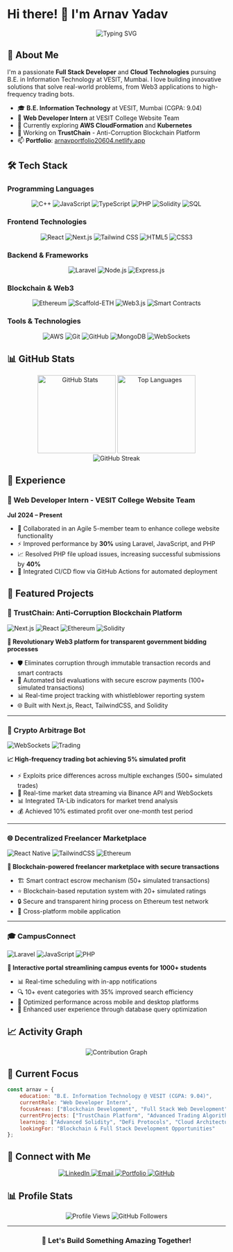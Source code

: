 # Hi there! 👋 I'm Arnav Yadav

<div align="center">
  <img src="https://readme-typing-svg.demolab.com?font=Fira+Code&size=30&duration=3000&pause=1000&color=36BCF7&center=true&vCenter=true&width=700&lines=Full+Stack+Web+Developer;Cloud+Technologies+Enthusiast;B.E.+Information+Technology;Problem+Solver;Always+Learning!" alt="Typing SVG" />
</div>

## 🚀 About Me

I'm a passionate **Full Stack Developer** and **Cloud Technologies** pursuing B.E. in Information Technology at VESIT, Mumbai. I love building innovative solutions that solve real-world problems, from Web3 applications to high-frequency trading bots.

- 🎓 **B.E. Information Technology** at VESIT, Mumbai (CGPA: 9.04)
- 💼 **Web Developer Intern** at VESIT College Website Team
- 🌱 Currently exploring **AWS CloudFormation** and **Kubernetes**
- 🔭 Working on **TrustChain** - Anti-Corruption Blockchain Platform
- 📫 **Portfolio**: [arnavportfolio20604.netlify.app](https://arnavportfolio20604.netlify.app/)
  

## 🛠️ Tech Stack

### Programming Languages
<div align="center">
  <img src="https://img.shields.io/badge/C++-00599C?style=for-the-badge&logo=c%2B%2B&logoColor=white" alt="C++" />
  <img src="https://img.shields.io/badge/JavaScript-F7DF1E?style=for-the-badge&logo=javascript&logoColor=black" alt="JavaScript" />
  <img src="https://img.shields.io/badge/TypeScript-007ACC?style=for-the-badge&logo=typescript&logoColor=white" alt="TypeScript" />

  <img src="https://img.shields.io/badge/PHP-777BB4?style=for-the-badge&logo=php&logoColor=white" alt="PHP" />
  <img src="https://img.shields.io/badge/Solidity-363636?style=for-the-badge&logo=solidity&logoColor=white" alt="Solidity" />
  <img src="https://img.shields.io/badge/SQL-4479A1?style=for-the-badge&logo=postgresql&logoColor=white" alt="SQL" />
</div>

### Frontend Technologies
<div align="center">
  <img src="https://img.shields.io/badge/React-20232A?style=for-the-badge&logo=react&logoColor=61DAFB" alt="React" />
  <img src="https://img.shields.io/badge/Next.js-000000?style=for-the-badge&logo=nextdotjs&logoColor=white" alt="Next.js" />
  <img src="https://img.shields.io/badge/Tailwind_CSS-38B2AC?style=for-the-badge&logo=tailwind-css&logoColor=white" alt="Tailwind CSS" />
  <img src="https://img.shields.io/badge/HTML5-E34F26?style=for-the-badge&logo=html5&logoColor=white" alt="HTML5" />
  <img src="https://img.shields.io/badge/CSS3-1572B6?style=for-the-badge&logo=css3&logoColor=white" alt="CSS3" />
</div>

### Backend & Frameworks
<div align="center">
  <img src="https://img.shields.io/badge/Laravel-FF2D20?style=for-the-badge&logo=laravel&logoColor=white" alt="Laravel" />
  <img src="https://img.shields.io/badge/Node.js-43853D?style=for-the-badge&logo=node.js&logoColor=white" alt="Node.js" />
  <img src="https://img.shields.io/badge/Express.js-404D59?style=for-the-badge&logo=express&logoColor=white" alt="Express.js" />
</div>

### Blockchain & Web3
<div align="center">
  <img src="https://img.shields.io/badge/Ethereum-3C3C3D?style=for-the-badge&logo=ethereum&logoColor=white" alt="Ethereum" />
  <img src="https://img.shields.io/badge/Scaffold_ETH-FF6B6B?style=for-the-badge&logo=ethereum&logoColor=white" alt="Scaffold-ETH" />
  <img src="https://img.shields.io/badge/Web3.js-F16822?style=for-the-badge&logo=web3.js&logoColor=white" alt="Web3.js" />
  <img src="https://img.shields.io/badge/Smart_Contracts-363636?style=for-the-badge&logo=ethereum&logoColor=white" alt="Smart Contracts" />
</div>

### Tools & Technologies
<div align="center">
  <img src="https://img.shields.io/badge/AWS-232F3E?style=for-the-badge&logo=amazon-aws&logoColor=white" alt="AWS" />

  <img src="https://img.shields.io/badge/Git-F05032?style=for-the-badge&logo=git&logoColor=white" alt="Git" />
  <img src="https://img.shields.io/badge/GitHub-100000?style=for-the-badge&logo=github&logoColor=white" alt="GitHub" />
  <img src="https://img.shields.io/badge/MongoDB-4EA94B?style=for-the-badge&logo=mongodb&logoColor=white" alt="MongoDB" />
  <img src="https://img.shields.io/badge/WebSockets-010101?style=for-the-badge&logo=socket.io&logoColor=white" alt="WebSockets" />
</div>

## 📊 GitHub Stats

<div align="center">
  <img height="180em" src="https://github-readme-stats.vercel.app/api?username=xyzarnav&show_icons=true&theme=tokyonight&include_all_commits=true&count_private=true" alt="GitHub Stats" />
  <img height="180em" src="https://github-readme-stats.vercel.app/api/top-langs/?username=xyzarnav&layout=compact&theme=tokyonight" alt="Top Languages" />
</div>

<div align="center">
  <img src="https://github-readme-streak-stats.herokuapp.com/?user=xyzarnav&theme=tokyonight" alt="GitHub Streak" />
</div>

## 💼 Experience

### 🏢 Web Developer Intern - VESIT College Website Team
**Jul 2024 – Present**
- 🚀 Collaborated in an Agile 5-member team to enhance college website functionality
- ⚡ Improved performance by **30%** using Laravel, JavaScript, and PHP
- 📈 Resolved PHP file upload issues, increasing successful submissions by **40%**
- 🔄 Integrated CI/CD flow via GitHub Actions for automated deployment

## 🌟 Featured Projects

### 🔗 TrustChain: Anti-Corruption Blockchain Platform
![Next.js](https://img.shields.io/badge/Next.js-000000?style=flat-square&logo=nextdotjs&logoColor=white)
![React](https://img.shields.io/badge/React-20232A?style=flat-square&logo=react&logoColor=61DAFB)
![Ethereum](https://img.shields.io/badge/Ethereum-3C3C3D?style=flat-square&logo=ethereum&logoColor=white)
![Solidity](https://img.shields.io/badge/Solidity-363636?style=flat-square&logo=solidity&logoColor=white)

**🎯 Revolutionary Web3 platform for transparent government bidding processes**

- 🛡️ Eliminates corruption through immutable transaction records and smart contracts
- 🔄 Automated bid evaluations with secure escrow payments (100+ simulated transactions)
- 📊 Real-time project tracking with whistleblower reporting system
- 🌐 Built with Next.js, React, TailwindCSS, and Solidity

---

### 🤖 Crypto Arbitrage Bot

![WebSockets](https://img.shields.io/badge/WebSockets-010101?style=flat-square&logo=socket.io&logoColor=white)
![Trading](https://img.shields.io/badge/Trading-FF6B6B?style=flat-square&logo=bitcoin&logoColor=white)

**📈 High-frequency trading bot achieving 5% simulated profit**

- ⚡ Exploits price differences across multiple exchanges (500+ simulated trades)
- 🔄 Real-time market data streaming via Binance API and WebSockets
- 📊 Integrated TA-Lib indicators for market trend analysis
- 💰 Achieved 10% estimated profit over one-month test period

---

### 🌐 Decentralized Freelancer Marketplace
![React Native](https://img.shields.io/badge/React_Native-20232A?style=flat-square&logo=react&logoColor=61DAFB)
![TailwindCSS](https://img.shields.io/badge/Tailwind_CSS-38B2AC?style=flat-square&logo=tailwind-css&logoColor=white)
![Ethereum](https://img.shields.io/badge/Ethereum-3C3C3D?style=flat-square&logo=ethereum&logoColor=white)

**🔐 Blockchain-powered freelancer marketplace with secure transactions**

- 🏗️ Smart contract escrow mechanism (50+ simulated transactions)
- ⭐ Blockchain-based reputation system with 20+ simulated ratings
- 🔒 Secure and transparent hiring process on Ethereum test network
- 📱 Cross-platform mobile application

---

### 🎓 CampusConnect
![Laravel](https://img.shields.io/badge/Laravel-FF2D20?style=flat-square&logo=laravel&logoColor=white)
![JavaScript](https://img.shields.io/badge/JavaScript-F7DF1E?style=flat-square&logo=javascript&logoColor=black)
![PHP](https://img.shields.io/badge/PHP-777BB4?style=flat-square&logo=php&logoColor=white)

**📅 Interactive portal streamlining campus events for 1000+ students**

- 📊 Real-time scheduling with in-app notifications
- 🔍 10+ event categories with 35% improved search efficiency
- 📱 Optimized performance across mobile and desktop platforms
- 🎯 Enhanced user experience through database query optimization

## 📈 Activity Graph
<div align="center">
  <img src="https://github-readme-activity-graph.vercel.app/graph?username=xyzarnav&theme=tokyo-night&bg_color=1a1b27&color=628fdb&line=628fdb&point=628fdb&area=true&hide_border=true" alt="Contribution Graph" />
</div>

## 🎯 Current Focus

```javascript
const arnav = {
    education: "B.E. Information Technology @ VESIT (CGPA: 9.04)",
    currentRole: "Web Developer Intern",
    focusAreas: ["Blockchain Development", "Full Stack Web Development", "DeFi"],
    currentProjects: ["TrustChain Platform", "Advanced Trading Algorithms"],
    learning: ["Advanced Solidity", "DeFi Protocols", "Cloud Architecture"],
    lookingFor: "Blockchain & Full Stack Development Opportunities"
};
```

## 🤝 Connect with Me

<div align="center">
  <a href="https://linkedin.com/in/arnav-yadav-56410329b">
    <img src="https://img.shields.io/badge/LinkedIn-0077B5?style=for-the-badge&logo=linkedin&logoColor=white" alt="LinkedIn" />
  </a>
  <a href="mailto:arnav20604@gmail.com">
    <img src="https://img.shields.io/badge/Email-D14836?style=for-the-badge&logo=gmail&logoColor=white" alt="Email" />
  </a>
  <a href="https://arnavportfolio20604.netlify.app/">
    <img src="https://img.shields.io/badge/Portfolio-FF5722?style=for-the-badge&logo=google-chrome&logoColor=white" alt="Portfolio" />
  </a>
  <a href="https://github.com/xyzarnav">
    <img src="https://img.shields.io/badge/GitHub-100000?style=for-the-badge&logo=github&logoColor=white" alt="GitHub" />
  </a>
</div>

## 📊 Profile Stats
<div align="center">
  <img src="https://komarev.com/ghpvc/?username=xyzarnav&label=Profile%20views&color=0e75b6&style=flat" alt="Profile Views" />
  <img src="https://img.shields.io/github/followers/xyzarnav?label=Followers&style=social" alt="GitHub Followers" />
</div>

---

<div align="center">
  <h3>🚀 Let's Build Something Amazing Together!
